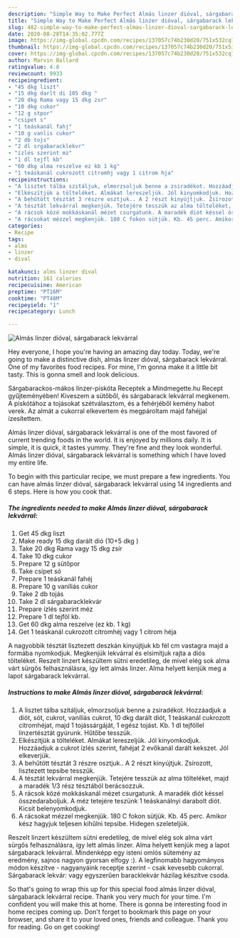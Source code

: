 ```yaml
---
description: "Simple Way to Make Perfect Almás linzer dióval, sárgabarack lekvárral"
title: "Simple Way to Make Perfect Almás linzer dióval, sárgabarack lekvárral"
slug: 482-simple-way-to-make-perfect-almas-linzer-dioval-sargabarack-lekvarral
date: 2020-08-28T14:35:02.777Z
image: https://img-global.cpcdn.com/recipes/137057c74b230d20/751x532cq70/almas-linzer-dioval-sargabarack-lekvarral-recept-foto.jpg
thumbnail: https://img-global.cpcdn.com/recipes/137057c74b230d20/751x532cq70/almas-linzer-dioval-sargabarack-lekvarral-recept-foto.jpg
cover: https://img-global.cpcdn.com/recipes/137057c74b230d20/751x532cq70/almas-linzer-dioval-sargabarack-lekvarral-recept-foto.jpg
author: Marvin Ballard
ratingvalue: 4.8
reviewcount: 9933
recipeingredient:
- "45 dkg liszt"
- "15 dkg darlt di 105 dkg "
- "20 dkg Rama vagy 15 dkg zsr"
- "10 dkg cukor"
- "12 g stpor"
- "csipet s"
- "1 teáskanál fahj"
- "10 g vanlis cukor"
- "2 db tojs"
- "2 dl srgabaracklekvr"
- "ízlés szerint mz"
- "1 dl tejfl kb"
- "60 dkg alma reszelve ez kb 1 kg"
- "1 teáskanál cukrozott citromhj vagy 1 citrom hja"
recipeinstructions:
- "A lisztet tálba szitáljuk, elmorzsoljuk benne a zsiradékot. Hozzáadjuk a diót, sót, cukrot, vaníliás cukrot, 10 dkg darált diót, 1 teáskanál cukrozott citromhéjat, majd 1 tojássárgáját, 1 egész tojást. Kb. 1 dl tejföllel linzertésztát gyúrunk. Hűtőbe tesszük."
- "Elkészítjük a tölteléket. Almákat lereszeljük. Jól kinyomkodjuk. Hozzáadjuk a cukrot ízlés szerint, fahéjat 2 evőkanál darált kekszet. Jól elkeverjük."
- "A behűtött tésztát 3 részre osztjuk.. A 2 részt kinyújtjuk. Zsírozott, lisztezett tepsibe tesszük."
- "A tésztát lekvárral megkenjük. Tetejére tesszük az alma tölteléket, majd a maradék 1/3 rész tésztából berácsozzuk."
- "A rácsok közé mokkáskanál mézet csurgatunk. A maradék diót késsel összedaraboljuk. A méz tetejére teszünk 1 teáskanálnyi darabolt diót. Kicsit belenyomkodjuk."
- "A rácsokat mézzel megkenjük. 180 C fokon sütjük. Kb. 45 perc. Amikor kész hagyjuk teljesen kihűlni tepsibe. Hidegen szeleteljük."
categories:
- Recipe
tags:
- alms
- linzer
- dival

katakunci: alms linzer dival 
nutrition: 161 calories
recipecuisine: American
preptime: "PT16M"
cooktime: "PT48M"
recipeyield: "1"
recipecategory: Lunch

---
```



![Almás linzer dióval, sárgabarack lekvárral](https://img-global.cpcdn.com/recipes/137057c74b230d20/751x532cq70/almas-linzer-dioval-sargabarack-lekvarral-recept-foto.jpg)

Hey everyone, I hope you're having an amazing day today. Today, we're going to make a distinctive dish, almás linzer dióval, sárgabarack lekvárral. One of my favorites food recipes. For mine, I'm gonna make it a little bit tasty. This is gonna smell and look delicious.

Sárgabarackos-mákos linzer-piskóta Receptek a Mindmegette.hu Recept gyűjteményében! Kiveszem a sütőből, és sárgabarack lekvárral megkenem. A piskótához a tojásokat szétválasztom, és a fehérjéből kemény habot verek. Az almát a cukorral elkevertem és megpároltam majd fahéjjal ízesítettem.

Almás linzer dióval, sárgabarack lekvárral is one of the most favored of current trending foods in the world. It is enjoyed by millions daily. It is simple, it is quick, it tastes yummy. They're fine and they look wonderful. Almás linzer dióval, sárgabarack lekvárral is something which I have loved my entire life.


To begin with this particular recipe, we must prepare a few ingredients. You can have almás linzer dióval, sárgabarack lekvárral using 14 ingredients and 6 steps. Here is how you cook that.

<!--inarticleads1-->

##### The ingredients needed to make Almás linzer dióval, sárgabarack lekvárral:

1. Get 45 dkg liszt
1. Make ready 15 dkg darált dió (10+5 dkg )
1. Take 20 dkg Rama vagy 15 dkg zsír
1. Take 10 dkg cukor
1. Prepare 12 g sütőpor
1. Take csipet só
1. Prepare 1 teáskanál fahéj
1. Prepare 10 g vaníliás cukor
1. Take 2 db tojás
1. Take 2 dl sárgabaracklekvár
1. Prepare ízlés szerint méz
1. Prepare 1 dl tejföl kb.
1. Get 60 dkg alma reszelve (ez kb. 1 kg)
1. Get 1 teáskanál cukrozott citromhéj vagy 1 citrom héja


A nagyobbik tésztát lisztezett deszkán kinyújtjuk kb fél cm vastagra majd a formába nyomkodjuk. Megkenjük lekvárral és elsimítjuk rajta a diós tölteléket. Reszelt linzert készültem sütni eredetileg, de mivel elég sok alma várt sürgős felhasználásra, így lett almás linzer. Alma helyett kenjük meg a lapot sárgabarack lekvárral. 

<!--inarticleads2-->

##### Instructions to make Almás linzer dióval, sárgabarack lekvárral:

1. A lisztet tálba szitáljuk, elmorzsoljuk benne a zsiradékot. Hozzáadjuk a diót, sót, cukrot, vaníliás cukrot, 10 dkg darált diót, 1 teáskanál cukrozott citromhéjat, majd 1 tojássárgáját, 1 egész tojást. Kb. 1 dl tejföllel linzertésztát gyúrunk. Hűtőbe tesszük.
1. Elkészítjük a tölteléket. Almákat lereszeljük. Jól kinyomkodjuk. Hozzáadjuk a cukrot ízlés szerint, fahéjat 2 evőkanál darált kekszet. Jól elkeverjük.
1. A behűtött tésztát 3 részre osztjuk.. A 2 részt kinyújtjuk. Zsírozott, lisztezett tepsibe tesszük.
1. A tésztát lekvárral megkenjük. Tetejére tesszük az alma tölteléket, majd a maradék 1/3 rész tésztából berácsozzuk.
1. A rácsok közé mokkáskanál mézet csurgatunk. A maradék diót késsel összedaraboljuk. A méz tetejére teszünk 1 teáskanálnyi darabolt diót. Kicsit belenyomkodjuk.
1. A rácsokat mézzel megkenjük. 180 C fokon sütjük. Kb. 45 perc. Amikor kész hagyjuk teljesen kihűlni tepsibe. Hidegen szeleteljük.


Reszelt linzert készültem sütni eredetileg, de mivel elég sok alma várt sürgős felhasználásra, így lett almás linzer. Alma helyett kenjük meg a lapot sárgabarack lekvárral. Mindenképp egy isteni omlós sütemény az eredmény, sajnos nagyon gyorsan elfogy :). A legfinomabb hagyományos módon készítve - nagyanyáink receptje szerint - csak kevesebb cukorral. Sárgabarack lekvár: vagy egyszerűen baracklekvár házilag készítve csoda. 

So that's going to wrap this up for this special food almás linzer dióval, sárgabarack lekvárral recipe. Thank you very much for your time. I'm confident you will make this at home. There is gonna be interesting food in home recipes coming up. Don't forget to bookmark this page on your browser, and share it to your loved ones, friends and colleague. Thank you for reading. Go on get cooking!
